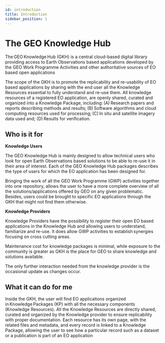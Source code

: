 ```yaml
---
id: introduction
title: Introduction
sidebar_position: 1
---
```


# The GEO Knowledge Hub

The GEO Knowledge Hub (GKH) is a central cloud-based digital library providing access to Earth Observations based applications developed by the GEO Work Programme Activities and other authoritative sources of EO based open applications 

The scope of the GKH is to promote the replicability and re-usability of EO based applications by sharing with the end user all the Knowledge Resources essential to fully understand and re-use them. All knowledge resources of a registered EO application, are openly shared, curated and organized into a Knowledge Package, including: (A) Research papers and reports describing methods and results; (B) Software algorithms and cloud computing resources used for processing; (C) In situ and satellite imagery data used and; (D) Results for verification. 

## Who is it for

**Knowledge Users**

The GEO Knowledge Hub is mainly designed to allow technical users who look for open Earth Observations based solutions to be able to re-use it in their area of interest. Each of the GEO Knowledge Hub packages describes the type of users for which the EO application has been designed for.  

Bringing the work of all the GEO Work Programme (GWP) activities together into one repository, allows the user to have a more complete overview of all the solutions/applications offered by GEO on any given problematic. Besides, users could be brought to specific EO applications through the GKH that might not find them otherwise. 

**Knowledge Providers**

Knowledge Providers have the possibility to register their open EO based applications in the Knowledge Hub and allowing users to understand, familiarize and re-use. It does allow GWP activities to establish synergies focusing on cross cutting areas.

Maintenance cost for knowledge packages is minimal, while exposure to the community is greater as GKH is the place for GEO to share knowledge and solutions available.  

The only further interaction needed from the knowledge provider is the occasional update as changes occur.

## What it can do for me

Inside the GKH, the user will find EO applications organized in Knowledge Packages (KP) with all the necessary components (Knowledge Resources). All the Knowledge Resources are directly shared, curated and organized by the Knowledge provider to ensure replicability with proper documentation. Each resource has its own page, with the related files and metadata, and every record is linked to a Knowledge Package, allowing the user to see how a particular record such as a dataset or a publication is part of an EO application 

